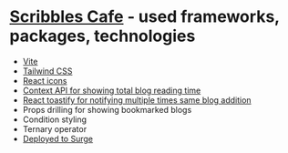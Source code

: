 # [Scribbles Cafe](http://scribbles-cafe.surge.sh/) - used frameworks, packages, technologies
- [Vite](https://vitejs.dev/)
- [Tailwind CSS](https://tailwindcss.com/)
- [React icons](https://react-icons.github.io/react-icons/)
- [Context API for showing total blog reading time](https://www.freecodecamp.org/news/context-api-in-react/)
- [React toastify for notifying multiple times same blog addition](https://www.npmjs.com/package/react-toastify)
- Props drilling for showing bookmarked blogs
- Condition styling
- Ternary operator
- [Deployed to Surge](https://dev.to/chayti/deploy-re-deploy-to-surge-and-common-errors-359d)


